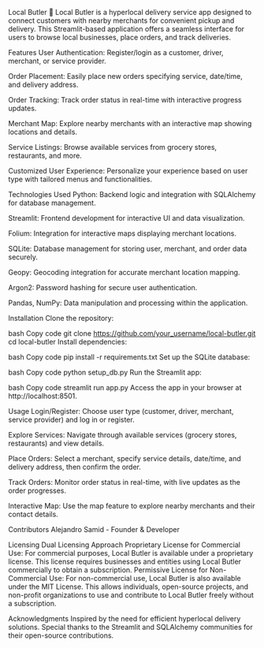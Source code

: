 Local Butler 🚚
Local Butler is a hyperlocal delivery service app designed to connect customers with nearby merchants for convenient pickup and delivery. This Streamlit-based application offers a seamless interface for users to browse local businesses, place orders, and track deliveries.

Features
User Authentication: Register/login as a customer, driver, merchant, or service provider.

Order Placement: Easily place new orders specifying service, date/time, and delivery address.

Order Tracking: Track order status in real-time with interactive progress updates.

Merchant Map: Explore nearby merchants with an interactive map showing locations and details.

Service Listings: Browse available services from grocery stores, restaurants, and more.

Customized User Experience: Personalize your experience based on user type with tailored menus and functionalities.

Technologies Used
Python: Backend logic and integration with SQLAlchemy for database management.

Streamlit: Frontend development for interactive UI and data visualization.

Folium: Integration for interactive maps displaying merchant locations.

SQLite: Database management for storing user, merchant, and order data securely.

Geopy: Geocoding integration for accurate merchant location mapping.

Argon2: Password hashing for secure user authentication.

Pandas, NumPy: Data manipulation and processing within the application.

Installation
Clone the repository:

bash
Copy code
git clone https://github.com/your_username/local-butler.git
cd local-butler
Install dependencies:

bash
Copy code
pip install -r requirements.txt
Set up the SQLite database:

bash
Copy code
python setup_db.py
Run the Streamlit app:

bash
Copy code
streamlit run app.py
Access the app in your browser at http://localhost:8501.

Usage
Login/Register: Choose user type (customer, driver, merchant, service provider) and log in or register.

Explore Services: Navigate through available services (grocery stores, restaurants) and view details.

Place Orders: Select a merchant, specify service details, date/time, and delivery address, then confirm the order.

Track Orders: Monitor order status in real-time, with live updates as the order progresses.

Interactive Map: Use the map feature to explore nearby merchants and their contact details.

Contributors
Alejandro Samid - Founder & Developer

Licensing
Dual Licensing Approach
Proprietary License for Commercial Use:
For commercial purposes, Local Butler is available under a proprietary license. This license requires businesses and entities using Local Butler commercially to obtain a subscription. 
Permissive License for Non-Commercial Use:
For non-commercial use, Local Butler is also available under the MIT License. This allows individuals, open-source projects, and non-profit organizations to use and contribute to Local Butler freely without a subscription. 

Acknowledgments
Inspired by the need for efficient hyperlocal delivery solutions.
Special thanks to the Streamlit and SQLAlchemy communities for their open-source contributions.
